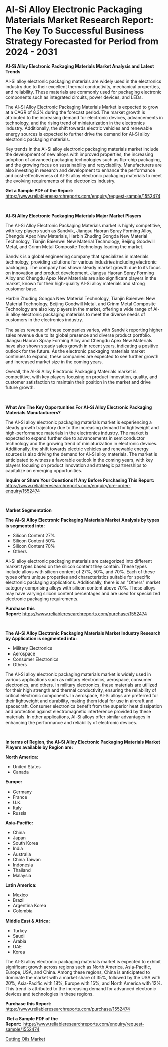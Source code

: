 <p><h1>Al-Si Alloy Electronic Packaging Materials Market Research Report: The Key To Successful Business Strategy Forecasted for Period from 2024 - 2031</h1></p><p><strong>Al-Si Alloy Electronic Packaging Materials Market Analysis and Latest Trends</strong></p>
<p><p>Al-Si alloy electronic packaging materials are widely used in the electronics industry due to their excellent thermal conductivity, mechanical properties, and reliability. These materials are commonly used for packaging electronic components such as integrated circuits, power devices, and LEDs.</p><p>The Al-Si Alloy Electronic Packaging Materials Market is expected to grow at a CAGR of 8.3% during the forecast period. The market growth is attributed to the increasing demand for electronic devices, advancements in technology, and the rising trend of miniaturization in the electronics industry. Additionally, the shift towards electric vehicles and renewable energy sources is expected to further drive the demand for Al-Si alloy electronic packaging materials.</p><p>Key trends in the Al-Si alloy electronic packaging materials market include the development of new alloys with improved properties, the increasing adoption of advanced packaging technologies such as flip-chip packaging, and the growing focus on sustainability and recyclability. Manufacturers are also investing in research and development to enhance the performance and cost-effectiveness of Al-Si alloy electronic packaging materials to meet the evolving requirements of the electronics industry.</p></p>
<p><strong>Get a Sample PDF of the Report:&nbsp;</strong> <a href="https://www.reliableresearchreports.com/enquiry/request-sample/1552474">https://www.reliableresearchreports.com/enquiry/request-sample/1552474</a></p>
<p>&nbsp;</p>
<p><strong>Al-Si Alloy Electronic Packaging Materials Major Market Players</strong></p>
<p><p>The Al-Si Alloy Electronic Packaging Materials market is highly competitive, with key players such as Sandvik, Jiangsu Haoran Spray Forming Alloy, Chengdu Apex New Materials, Harbin Zhuding Gongda New Material Technology, Tianjin Baienwei New Material Technology, Beijing Goodwill Metal, and Grinm Metal Composite Technology leading the market.</p><p>Sandvik is a global engineering company that specializes in materials technology, providing solutions for various industries including electronic packaging. The company has shown steady market growth due to its focus on innovation and product development. Jiangsu Haoran Spray Forming Alloy and Chengdu Apex New Materials are also significant players in the market, known for their high-quality Al-Si alloy materials and strong customer base.</p><p>Harbin Zhuding Gongda New Material Technology, Tianjin Baienwei New Material Technology, Beijing Goodwill Metal, and Grinm Metal Composite Technology are also key players in the market, offering a wide range of Al-Si alloy electronic packaging materials to meet the diverse needs of customers in the electronics industry.</p><p>The sales revenue of these companies varies, with Sandvik reporting higher sales revenue due to its global presence and diverse product portfolio. Jiangsu Haoran Spray Forming Alloy and Chengdu Apex New Materials have also shown steady sales growth in recent years, indicating a positive outlook for the future. As the electronic packaging materials market continues to expand, these companies are expected to see further growth and increased market size in the coming years.</p><p>Overall, the Al-Si Alloy Electronic Packaging Materials market is competitive, with key players focusing on product innovation, quality, and customer satisfaction to maintain their position in the market and drive future growth.</p></p>
<p>&nbsp;</p>
<p><strong>What Are The Key Opportunities For Al-Si Alloy Electronic Packaging Materials Manufacturers?</strong></p>
<p><p>The Al-Si alloy electronic packaging materials market is experiencing a steady growth trajectory due to the increasing demand for lightweight and high-performance materials in the electronics industry. The market is expected to expand further due to advancements in semiconductor technology and the growing trend of miniaturization in electronic devices. Additionally, the shift towards electric vehicles and renewable energy sources is also driving the demand for Al-Si alloy materials. The market is anticipated to witness a favorable outlook in the coming years, with key players focusing on product innovation and strategic partnerships to capitalize on emerging opportunities.</p></p>
<p><strong>Inquire or Share Your Questions If Any Before Purchasing This Report:</strong> <a href="https://www.reliableresearchreports.com/enquiry/pre-order-enquiry/1552474">https://www.reliableresearchreports.com/enquiry/pre-order-enquiry/1552474</a></p>
<p>&nbsp;</p>
<p><strong>Market Segmentation</strong></p>
<p><strong>The Al-Si Alloy Electronic Packaging Materials Market Analysis by types is segmented into:</strong></p>
<p><ul><li>Silicon Content 27%</li><li>Silicon Content 50%</li><li>Silicon Content 70%</li><li>Others</li></ul></p>
<p><p>Al-Si alloy electronic packaging materials are categorized into different market types based on the silicon content they contain. These types include alloys with silicon content of 27%, 50%, and 70%. Each of these types offers unique properties and characteristics suitable for specific electronic packaging applications. Additionally, there is an "Others" market category comprising alloys with silicon content above 70%. These alloys may have varying silicon content percentages and are used for specialized electronic packaging requirements.</p></p>
<p><strong>Purchase this Report:&nbsp;</strong><a href="https://www.reliableresearchreports.com/purchase/1552474">https://www.reliableresearchreports.com/purchase/1552474</a></p>
<p>&nbsp;</p>
<p><strong>The Al-Si Alloy Electronic Packaging Materials Market Industry Research by Application is segmented into:</strong></p>
<p><ul><li>Military Electronics</li><li>Aerospace</li><li>Consumer Electronics</li><li>Others</li></ul></p>
<p><p>The Al-Si alloy electronic packaging materials market is widely used in various applications such as military electronics, aerospace, consumer electronics, and others. In military electronics, these materials are utilized for their high strength and thermal conductivity, ensuring the reliability of critical electronic components. In aerospace, Al-Si alloys are preferred for their lightweight and durability, making them ideal for use in aircraft and spacecraft. Consumer electronics benefit from the superior heat dissipation and protection against electromagnetic interference provided by these materials. In other applications, Al-Si alloys offer similar advantages in enhancing the performance and reliability of electronic devices.</p></p>
<p>&nbsp;</p>
<p><strong>In terms of Region, the Al-Si Alloy Electronic Packaging Materials Market Players available by Region are:</strong></p>
<p>
    <p> <strong> North America: </strong>
        <ul>
            <li>United States</li>
            <li>Canada</li>
        </ul>
        </p> 
    <p> <strong> Europe: </strong>
        <ul>
            <li>Germany</li>
            <li>France</li>
            <li>U.K.</li>
            <li>Italy</li>
            <li>Russia</li>
        </ul>
        </p> 
    <p> <strong> Asia-Pacific: </strong>
        <ul>
            <li>China</li>
            <li>Japan</li>
            <li>South Korea</li>
            <li>India</li>
            <li>Australia</li>
            <li>China Taiwan</li>
            <li>Indonesia</li>
            <li>Thailand</li>
            <li>Malaysia</li>
        </ul>
        </p> 
    <p> <strong> Latin America: </strong>
        <ul>
            <li>Mexico</li>
            <li>Brazil</li>
            <li>Argentina Korea</li>
            <li>Colombia</li>
        </ul>
        </p> 
    <p> <strong> Middle East & Africa: </strong>
        <ul>
            <li>Turkey</li>
            <li>Saudi</li>
            <li>Arabia</li>
            <li>UAE</li>
            <li>Korea</li>
        </ul>
    </p>
    </p>
<p><p>The Al-Si alloy electronic packaging materials market is expected to exhibit significant growth across regions such as North America, Asia-Pacific, Europe, USA, and China. Among these regions, China is anticipated to dominate the market with a market share of 35%, followed by the USA with 20%, Asia-Pacific with 18%, Europe with 15%, and North America with 12%. This trend is attributed to the increasing demand for advanced electronic devices and technologies in these regions.</p></p>
<p><strong>Purchase this Report: </strong><a href="https://www.reliableresearchreports.com/purchase/1552474">https://www.reliableresearchreports.com/purchase/1552474</a></p>
<p>&nbsp;<strong>Get a Sample PDF of the Report:&nbsp;&nbsp;</strong><a href="https://www.reliableresearchreports.com/enquiry/request-sample/1552474">https://www.reliableresearchreports.com/enquiry/request-sample/1552474</a></p>
<p><strong></strong></p>
<p><p><a href="https://full-wildebeest-80b.notion.site/Cutting-Oils-Market-Size-and-Growth-Market-Segmentation-Regional-and-Country-Breakdowns-and-Marke-6ef311a21fb340698d359449336439f2">Cutting Oils Market</a></p></p>